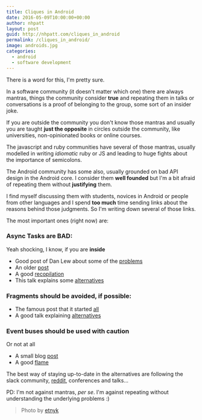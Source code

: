 ```yaml
---
title: Cliques in Android
date: 2016-05-09T10:00:00+00:00
author: nhpatt
layout: post
guid: http://nhpatt.com/cliques_in_android
permalink: /cliques_in_android/
image: androids.jpg
categories:
  - android
  - software development
---
```


There is a word for this, I'm pretty sure.

In a software community (it doesn't matter which one) there are always mantras, things the community consider **true** and repeating them in talks or conversations is a proof of belonging to the group, some sort of an insider joke.

If you are outside the community you don't know those mantras and usually you are taught **just the opposite** in circles outside the community, like universities, non-opinionated books or online courses.

The javascript and ruby communities have several of those mantras, usually modelled in writing *idiomatic* ruby or JS and leading to huge fights about the importance of semicolons.

The Android community has some also, usually grounded on bad API design in the Android core. I consider them **well founded** but I'm a bit afraid of repeating them without **justifying** them.

I find myself discussing them with students, novices in Android or people from other languages and I spend **too much** time sending links about the reasons behind those judgments. So I'm writing down several of those links.

The most important ones (right now) are:

### Async Tasks are **BAD**:

Yeah shocking, I know, if you are **inside**

* Good post of Dan Lew about some of the [problems](http://blog.danlew.net/2014/06/21/the-hidden-pitfalls-of-asynctask/)
* An older [post](http://bon-app-etit.blogspot.com.es/2013/04/the-dark-side-of-asynctask.html)
* A good [recopilation](http://simonvt.net/2014/04/17/asynctask-is-bad-and-you-should-feel-bad/)
* This talk explains some [alternatives](http://www.slideshare.net/flipper83/get-out-of-my-thread-trabajando-en-diferido)

### Fragments should be avoided, if possible:

* The famous post that it started [all](https://corner.squareup.com/2014/10/advocating-against-android-fragments.html)
* A good talk explaining [alternatives](https://speakerdeck.com/rallat/android-development-like-a-pro)

### Event buses should be used with **caution**

Or not at all

* A small blog [post](http://endlesswhileloop.com/blog/2015/06/11/stop-using-event-buses/)
* A good [flame](https://www.reddit.com/r/androiddev/comments/39tq6t/event_bus_is_an_antipattern/)


The best way of staying up-to-date in the alternatives are following the slack community, [reddit](https://www.reddit.com/r/androiddev), conferences and talks...

PD: I'm not against mantras, *per se*. I'm against repeating without understanding the underlying problems :)


> Photo by [etnyk](https://www.flickr.com/photos/etnyk/)